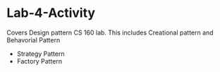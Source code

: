 # Lab-4-Activity
Covers Design pattern CS 160 lab. This includes Creational pattern and Behavorial Pattern
- Strategy Pattern
- Factory Pattern
